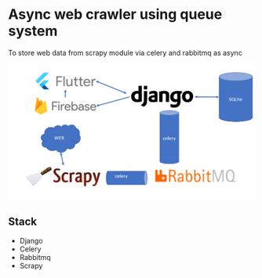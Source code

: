 # Async web crawler using queue system
To store web data from scrapy module via celery and rabbitmq as async

![image](Annotation%202020-08-02%20003343.png)
## Stack
* Django
* Celery
* Rabbitmq
* Scrapy

